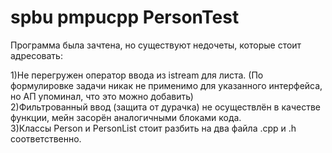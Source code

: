 # spbu pmpucpp PersonTest
Программа была зачтена, но существуют недочеты, которые стоит адресовать:

1)Не перегружен оператор ввода из istream для листа. (По формулировке задачи никак не применимо для указанного интерфейса, но АП упоминал, что это можно добавить)  
2)Фильтрованный ввод (защита от дурачка) не осуществлён в качестве функции, мейн засорён аналогичными блоками кода.  
3)Классы Person и PersonList стоит разбить на два файла .cpp и .h соответственно.  
